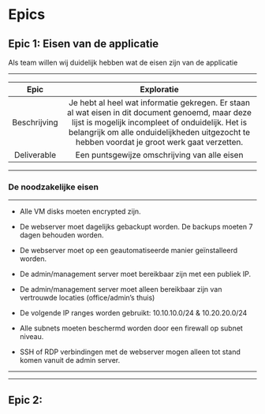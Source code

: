# Epics


## Epic 1: Eisen van de applicatie

Als team willen wij duidelijk hebben wat de eisen zijn van de applicatie

___



| Epic    | Exploratie    |
| :------------: | :--------------:|
| Beschrijving  | Je hebt al heel wat informatie gekregen. Er staan al wat eisen in dit document genoemd, maar deze lijst is mogelijk incompleet of onduidelijk. Het is belangrijk om alle onduidelijkheden uitgezocht te hebben voordat je groot werk gaat verzetten.|
| Deliverable  |  Een puntsgewijze omschrijving van alle eisen |
___
### De noodzakelijke eisen
___
- Alle VM disks moeten encrypted zijn.

- De webserver moet dagelijks gebackupt worden. De backups moeten 7 dagen behouden worden.

- De webserver moet op een geautomatiseerde manier geïnstalleerd worden.

- De admin/management server moet bereikbaar zijn met een publiek IP.

- De admin/management server moet alleen bereikbaar zijn van vertrouwde locaties (office/admin’s thuis)

- De volgende IP ranges worden gebruikt: 10.10.10.0/24 & 10.20.20.0/24

- Alle subnets moeten beschermd worden door een firewall op subnet niveau.

- SSH of RDP verbindingen met de webserver mogen alleen tot stand komen vanuit de admin server.


___
___


## Epic 2: 